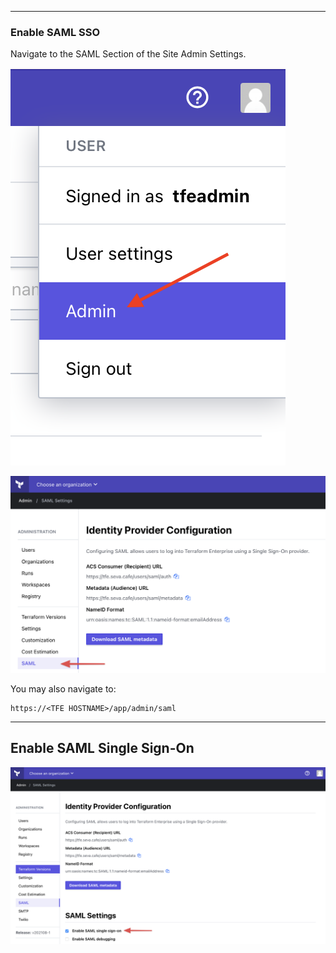 
---

### Enable SAML SSO

Navigate to the SAML Section of the Site Admin Settings.

![](screenshots/20.png?raw=true)

![](screenshots/21.png?raw=true)

You may also navigate to:

```
https://<TFE HOSTNAME>/app/admin/saml
```

---

## Enable SAML Single Sign-On

![](screenshots/22.png?raw=true)

